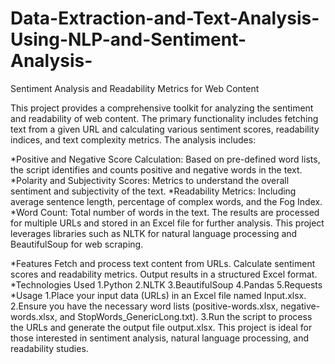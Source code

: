 # Data-Extraction-and-Text-Analysis-Using-NLP-and-Sentiment-Analysis-
Sentiment Analysis and Readability Metrics for Web Content

This project provides a comprehensive toolkit for analyzing the sentiment and readability of web content. The primary functionality includes fetching text from a given URL and calculating various sentiment scores, readability indices, and text complexity metrics. The analysis includes:

*Positive and Negative Score Calculation: Based on pre-defined word lists, the script identifies and counts positive and negative words in the text.
*Polarity and Subjectivity Scores: Metrics to understand the overall sentiment and subjectivity of the text.
*Readability Metrics: Including average sentence length, percentage of complex words, and the Fog Index.
*Word Count: Total number of words in the text.
The results are processed for multiple URLs and stored in an Excel file for further analysis. This project leverages libraries such as NLTK for natural language processing and BeautifulSoup for web scraping.

*Features
Fetch and process text content from URLs.
Calculate sentiment scores and readability metrics.
Output results in a structured Excel format.
*Technologies Used
1.Python
2.NLTK
3.BeautifulSoup
4.Pandas
5.Requests
*Usage
1.Place your input data (URLs) in an Excel file named Input.xlsx.
2.Ensure you have the necessary word lists (positive-words.xlsx, negative-words.xlsx, and StopWords_GenericLong.txt).
3.Run the script to process the URLs and generate the output file output.xlsx.
This project is ideal for those interested in sentiment analysis, natural language processing, and readability studies.
